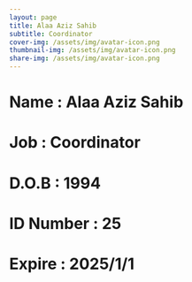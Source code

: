 ```yaml
---
layout: page
title: Alaa Aziz Sahib
subtitle: Coordinator
cover-img: /assets/img/avatar-icon.png
thumbnail-img: /assets/img/avatar-icon.png
share-img: /assets/img/avatar-icon.png
---
```


# Name : Alaa Aziz Sahib
# Job : Coordinator
# D.O.B : 1994
# ID Number : 25
# Expire : 2025/1/1
